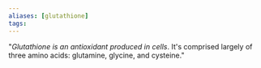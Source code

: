 ```yaml
---
aliases: [glutathione]
tags: 
---
```


"_Glutathione is an antioxidant produced in cells_. It's comprised largely of three amino acids: glutamine, glycine, and cysteine."